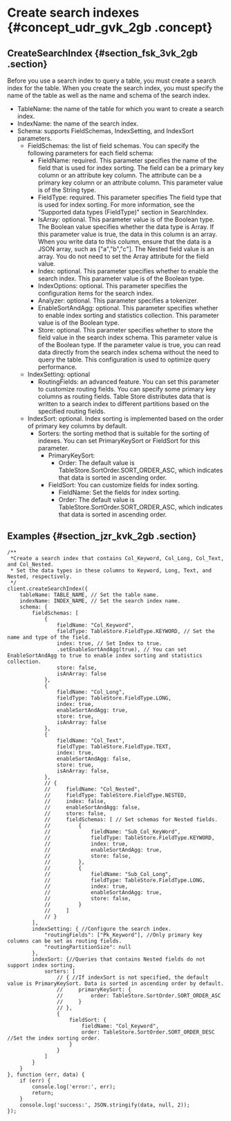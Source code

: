 # Create search indexes {#concept_udr_gvk_2gb .concept}

## CreateSearchIndex {#section_fsk_3vk_2gb .section}

Before you use a search index to query a table, you must create a search index for the table. When you create the search index, you must specify the name of the table as well as the name and schema of the search index.

-   TableName: the name of the table for which you want to create a search index.
-   IndexName: the name of the search index.
-   Schema: supports FieldSchemas, IndexSetting, and IndexSort parameters.
    -   FieldSchemas: the list of field schemas. You can specify the following parameters for each field schema:
        -   FieldName: required. This parameter specifies the name of the field that is used for index sorting. The field can be a primary key column or an attribute key column. The attribute can be a primary key column or an attribute column. This parameter value is of the String type.
        -   FieldType: required. This parameter specifies The field type that is used for index sorting. For more information, see the "Supported data types \(FieldType\)" section in SearchIndex.
        -   IsArray: optional. This parameter value is of the Boolean type. The Boolean value specifies whether the data type is Array. If this parameter value is true, the data in this column is an array. When you write data to this column, ensure that the data is a JSON array, such as \["a","b","c"\]. The Nested field value is an array. You do not need to set the Array attribute for the field value.
        -   Index: optional. This parameter specifies whether to enable the search index. This parameter value is of the Boolean type.
        -   IndexOptions: optional. This parameter specifies the configuration items for the search index.
        -   Analyzer: optional. This parameter specifies a tokenizer.
        -   EnableSortAndAgg: optional. This parameter specifies whether to enable index sorting and statistics collection. This parameter value is of the Boolean type.
        -   Store: optional. This parameter specifies whether to store the field value in the search index schema. This parameter value is of the Boolean type. If the parameter value is true, you can read data directly from the search index schema without the need to query the table. This configuration is used to optimize query performance.
    -   IndexSetting: optional
        -   RoutingFields: an advanced feature. You can set this parameter to customize routing fields. You can specify some primary key columns as routing fields. Table Store distributes data that is written to a search index to different partitions based on the specified routing fields.
    -   IndexSort: optional. Index sorting is implemented based on the order of primary key columns by default.
        -   Sorters: the sorting method that is suitable for the sorting of indexes. You can set PrimaryKeySort or FieldSort for this parameter.
            -   PrimaryKeySort:
                -   Order: The default value is TableStore.SortOrder.SORT\_ORDER\_ASC, which indicates that data is sorted in ascending order.
            -   FieldSort: You can customize fields for index sorting.
                -   FieldName: Set the fields for index sorting.
                -   Order: The default value is TableStore.SortOrder.SORT\_ORDER\_ASC, which indicates that data is sorted in ascending order.

## Examples {#section_jzr_kvk_2gb .section}

```
/**
 *Create a search index that contains Col_Keyword, Col_Long, Col_Text, and Col_Nested.
 * Set the data types in these columns to Keyword, Long, Text, and Nested, respectively.
 */
client.createSearchIndex({
    tableName: TABLE_NAME, // Set the table name.
    indexName: INDEX_NAME, // Set the search index name.
    schema: {
        fieldSchemas: [
            {
                fieldName: "Col_Keyword",
                fieldType: TableStore.FieldType.KEYWORD, // Set the name and type of the field.
                index: true, // Set Index to true.
                .setEnableSortAndAgg(true), // You can set EnableSortAndAgg to true to enable index sorting and statistics collection.
                store: false,
                isAnArray: false
            },
            {
                fieldName: "Col_Long",
                fieldType: TableStore.FieldType.LONG,
                index: true,
                enableSortAndAgg: true,
                store: true,
                isAnArray: false
            },
            {
                fieldName: "Col_Text",
                fieldType: TableStore.FieldType.TEXT,
                index: true,
                enableSortAndAgg: false,
                store: true,
                isAnArray: false,
            },
            // {
            //     fieldName: "Col_Nested",
            //     fieldType: TableStore.FieldType.NESTED,
            //     index: false,
            //     enableSortAndAgg: false,
            //     store: false,
            //     fieldSchemas: [ // Set schemas for Nested fields.
            //         {
            //             fieldName: "Sub_Col_KeyWord",
            //             fieldType: TableStore.FieldType.KEYWORD,
            //             index: true,
            //             enableSortAndAgg: true,
            //             store: false,
            //         },
            //         {
            //             fieldName: "Sub_Col_Long",
            //             fieldType: TableStore.FieldType.LONG,
            //             index: true,
            //             enableSortAndAgg: true,
            //             store: false,
            //         }
            //     ]
            // }
        ],
        indexSetting: { //Configure the search index.
            "routingFields": ["Pk_Keyword"], //Only primary key columns can be set as routing fields.
            "routingPartitionSize": null
        },
        indexSort: {//Queries that contains Nested fields do not support index sorting.
            sorters: [
                // { //If indexSort is not specified, the default value is PrimaryKeySort. Data is sorted in ascending order by default.
                //     primaryKeySort: {
                //         order: TableStore.SortOrder.SORT_ORDER_ASC
                //     }
                // },
                {
                    fieldSort: {
                        fieldName: "Col_Keyword",
                        order: TableStore.SortOrder.SORT_ORDER_DESC //Set the index sorting order.
                    }
                }
            ]
        }
    }
}, function (err, data) {
    if (err) {
        console.log('error:', err);
        return;
    }
    console.log('success:', JSON.stringify(data, null, 2));
});
```

